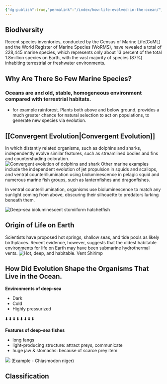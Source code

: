```yaml
---
{"dg-publish":true,"permalink":"/index/how-life-evolved-in-the-ocean/","created":"2025-04-09T19:43:26.573+09:00","updated":"2025-04-09T21:39:21.262+09:00"}
---
```



## Biodiversity 
Recent species inventories, conducted by the Census of Marine Life(CoML) and the World Register of Marine Species (WoRMS), have revealed a total of 228,445 marine species, which represents only about 13 percent of the total 1.8million species on Earth, with the vast majority of species (87%) inhabiting terrestrial or freshwater environments. 

## Why Are There So Few Marine Species?
### Oceans are and old, stable, homogeneous environment compared with terrestrial habitats.
- for example rainforest. Plants both above and below ground, provides a much greater chance for natural selection to act on populations, to generate new species via evolution. 
## [[Convergent Evolution\|Convergent Evolution]]
In which distantly related organisms, such as dolphins and sharks, independently evolve similar features, such as streamlined bodies and fins and countershading coloration. 
![Convergent evolution of dolphins and shark](https://d3c33hcgiwev3.cloudfront.net/imageAssetProxy.v1/nkYGAFGzSMmGBgBRs_jJeA_45a2d120ea864b39938a264b815a3506_W1_E1_Figure4_thumb.jpg?expiry=1744329600000&hmac=7unByNBW_cqDic04gMLEP3TjeYDuH2SpzLEwF2SwwCc)
Other marine examples include the independent evolution of jet propulsion in squids and scallops, and ventral counterillumination using bioluminescence in pelagic squid and numerous marine fish groups, such as lanternfishes and dragonfishes.

In ventral counterillumination, organisms use bioluminescence to match any sunlight coming from above, obscuring their silhouette to predators lurking beneath them. 

![Deep-sea bioluminescent stomiiform hatchetfish](https://d3c33hcgiwev3.cloudfront.net/imageAssetProxy.v1/lbO_Vb_sQ8Kzv1W_7OPCuQ_8a8d8d0a5cf642828e40525d5cee5e3f_W1_E1_Figure5_thumb.jpg?expiry=1744329600000&hmac=sCvhhgADWhjv-_xebp7eTJhwmCJhkidRRBkB4iqAL9E)

## Origin of Life on Earth
Scientists have proposed hot springs, shallow seas, and tide pools as likely birthplaces.
Recent evidence, however, suggests that the oldest habitable environments for life on Earth may have been submarine hydrothermal vents.
![Hot, deep, and habitable. *Vent Shirimp*](https://d3c33hcgiwev3.cloudfront.net/imageAssetProxy.v1/G3sILJL1Q2W7CCyS9TNlyw_a30e35820fb74b64b5be7a28d2ef69b1_W1_E1_Figure6_thumb.jpg?expiry=1744329600000&hmac=CuDLWY7lH6Q8Y4_3I3Ue7vwoAh-bYHPmteecdB51A1s)

## How Did Evolution Shape the Organisms That Live in the Ocean. 
**Environments of deep-sea**
- Dark
- Cold
- Highly pressurized

 ⬇️ ⬇️ ⬇️ ⬇️ ⬇️ ⬇️ ⬇️ ⬇️

**Features of deep-sea fishes**
- long fangs
- light-producing structure: attract preys, communicate
- huge jaw & stomachs: because of scarce prey item

![](https://d3c33hcgiwev3.cloudfront.net/imageAssetProxy.v1/-Gzrov8mSmas66L_Jjpm8A_de22d9b5cc8347a7bc7b5241e701d185_W1_E1_Figure8_thumb.jpg?expiry=1744329600000&hmac=ssQiCgGUzXmSwNQRx0DqLsnEkfDnKz7JXazD_ptFPxA)
(Example - Chiasmodon niger)

## Classification
